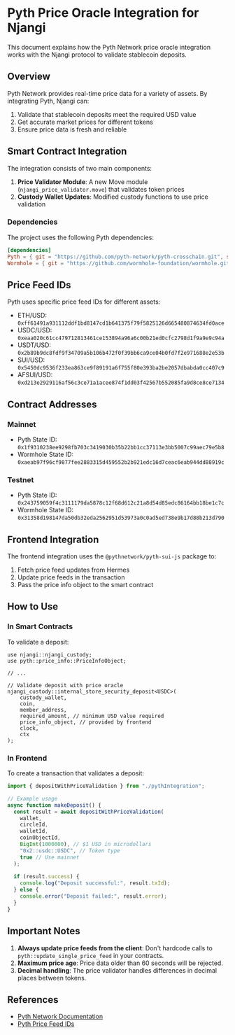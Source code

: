# Pyth Price Oracle Integration for Njangi

This document explains how the Pyth Network price oracle integration works with the Njangi protocol to validate stablecoin deposits.

## Overview

Pyth Network provides real-time price data for a variety of assets. By integrating Pyth, Njangi can:

1. Validate that stablecoin deposits meet the required USD value
2. Get accurate market prices for different tokens
3. Ensure price data is fresh and reliable

## Smart Contract Integration

The integration consists of two main components:

1. **Price Validator Module**: A new Move module (`njangi_price_validator.move`) that validates token prices
2. **Custody Wallet Updates**: Modified custody functions to use price validation

### Dependencies

The project uses the following Pyth dependencies:

```toml
[dependencies]
Pyth = { git = "https://github.com/pyth-network/pyth-crosschain.git", subdir = "target_chains/sui/contracts", rev = "sui-contract-testnet" }
Wormhole = { git = "https://github.com/wormhole-foundation/wormhole.git", subdir = "sui/wormhole", rev = "sui-upgrade-testnet" }
```

## Price Feed IDs

Pyth uses specific price feed IDs for different assets:

- ETH/USD: `0xff61491a931112ddf1bd8147cd1b641375f79f5825126d665480874634fd0ace`
- USDC/USD: `0xeaa020c61cc479712813461ce153894a96a6c00b21ed0cfc2798d1f9a9e9c94a`
- USDT/USD: `0x2b89b9dc8fdf9f34709a5b106b472f0f39bb6ca9ce04b0fd7f2e971688e2e53b`
- SUI/USD: `0x5450dc9536f233ea863ce9f89191a6f755f80e393ba2be2057dbabda0cc407c9`
- AFSUI/USD: `0xd213e2929116af56c3ce71a1acee874f1dd03f42567b552085fa9d8ce8ce7134`

## Contract Addresses

### Mainnet
- Pyth State ID: `0x1f9310238ee9298fb703c3419030b35b22bb1cc37113e3bb5007c99aec79e5b8`
- Wormhole State ID: `0xaeab97f96cf9877fee2883315d459552b2b921edc16d7ceac6eab944dd88919c`

### Testnet
- Pyth State ID: `0x243759059f4c3111179da5878c12f68d612c21a8d54d85edc86164bb18be1c7c`
- Wormhole State ID: `0x31358d198147da50db32eda2562951d53973a0c0ad5ed738e9b17d88b213d790`

## Frontend Integration

The frontend integration uses the `@pythnetwork/pyth-sui-js` package to:

1. Fetch price feed updates from Hermes
2. Update price feeds in the transaction
3. Pass the price info object to the smart contract

## How to Use

### In Smart Contracts

To validate a deposit:

```move
use njangi::njangi_custody;
use pyth::price_info::PriceInfoObject;

// ...

// Validate deposit with price oracle
njangi_custody::internal_store_security_deposit<USDC>(
    custody_wallet,
    coin,
    member_address,
    required_amount, // minimum USD value required
    price_info_object, // provided by frontend
    clock,
    ctx
);
```

### In Frontend

To create a transaction that validates a deposit:

```typescript
import { depositWithPriceValidation } from "./pythIntegration";

// Example usage
async function makeDeposit() {
  const result = await depositWithPriceValidation(
    wallet,
    circleId,
    walletId,
    coinObjectId,
    BigInt(1000000), // $1 USD in microdollars
    "0x2::usdc::USDC", // Token type
    true // Use mainnet
  );
  
  if (result.success) {
    console.log("Deposit successful:", result.txId);
  } else {
    console.error("Deposit failed:", result.error);
  }
}
```

## Important Notes

1. **Always update price feeds from the client**: Don't hardcode calls to `pyth::update_single_price_feed` in your contracts.
2. **Maximum price age**: Price data older than 60 seconds will be rejected.
3. **Decimal handling**: The price validator handles differences in decimal places between tokens.

## References

- [Pyth Network Documentation](https://docs.pyth.network/price-feeds/use-real-time-data/sui)
- [Pyth Price Feed IDs](https://pyth.network/developers/price-feed-ids) 